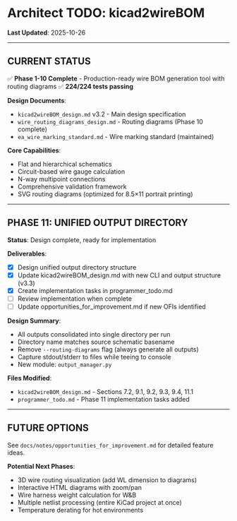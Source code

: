 # Architect TODO: kicad2wireBOM

**Last Updated**: 2025-10-26

---

## CURRENT STATUS

✅ **Phase 1-10 Complete** - Production-ready wire BOM generation tool with routing diagrams
✅ **224/224 tests passing**

**Design Documents**:
- `kicad2wireBOM_design.md` v3.2 - Main design specification
- `wire_routing_diagrams_design.md` - Routing diagrams (Phase 10 complete)
- `ea_wire_marking_standard.md` - Wire marking standard (maintained)

**Core Capabilities**:
- Flat and hierarchical schematics
- Circuit-based wire gauge calculation
- N-way multipoint connections
- Comprehensive validation framework
- SVG routing diagrams (optimized for 8.5×11 portrait printing)

---

## PHASE 11: UNIFIED OUTPUT DIRECTORY

**Status**: Design complete, ready for implementation

**Deliverables**:
- [x] Design unified output directory structure
- [x] Update kicad2wireBOM_design.md with new CLI and output structure (v3.3)
- [x] Create implementation tasks in programmer_todo.md
- [ ] Review implementation when complete
- [ ] Update opportunities_for_improvement.md if new OFIs identified

**Design Summary**:
- All outputs consolidated into single directory per run
- Directory name matches source schematic basename
- Remove `--routing-diagrams` flag (always generate all outputs)
- Capture stdout/stderr to files while teeing to console
- New module: `output_manager.py`

**Files Modified**:
- `kicad2wireBOM_design.md` - Sections 7.2, 9.1, 9.2, 9.3, 9.4, 11.1
- `programmer_todo.md` - Phase 11 implementation tasks added

---

## FUTURE OPTIONS

See `docs/notes/opportunities_for_improvement.md` for detailed feature ideas.

**Potential Next Phases**:
- 3D wire routing visualization (add WL dimension to diagrams)
- Interactive HTML diagrams with zoom/pan
- Wire harness weight calculation for W&B
- Multiple netlist processing (entire KiCad project at once)
- Temperature derating for hot environments

